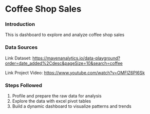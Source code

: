 # Coffee Shop Sales

### Introduction

This is dashboard to explore and analyze coffee shop sales 

### Data Sources

Link Dataset: https://mavenanalytics.io/data-playground?order=date_added%2Cdesc&pageSize=10&search=coffee

Link Project Video: https://www.youtube.com/watch?v=OMFlZ6PI6Sk




### Steps Followed
1. Profile and prepare the raw data for analysis
2. Explore the data with excel pivot tables
3. Build a dynamic dashboard to visualize patterns and trends

